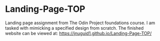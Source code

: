 # Landing-Page-TOP
Landing page assignment from The Odin Project foundations course. I am tasked with mimicking a specified design from scratch. 
The finished website can be viewed at: https://jnuguid1.github.io/Landing-Page-TOP/
